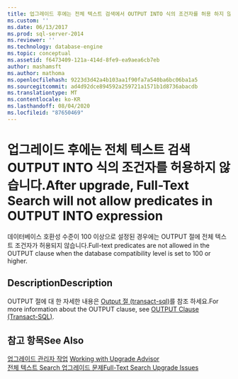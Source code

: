 ```yaml
---
title: 업그레이드 후에는 전체 텍스트 검색에서 OUTPUT INTO 식의 조건자를 허용 하지 않습니다. | Microsoft Docs
ms.custom: ''
ms.date: 06/13/2017
ms.prod: sql-server-2014
ms.reviewer: ''
ms.technology: database-engine
ms.topic: conceptual
ms.assetid: f6473409-121a-414d-8fe9-ea9aea6cb7eb
author: mashamsft
ms.author: mathoma
ms.openlocfilehash: 9223d3d42a4b103aa1f90fa7a540ba6bc06ba1a5
ms.sourcegitcommit: ad4d92dce894592a259721a1571b1d8736abacdb
ms.translationtype: MT
ms.contentlocale: ko-KR
ms.lasthandoff: 08/04/2020
ms.locfileid: "87650469"
---
```

# <a name="after-upgrade-full-text-search-will-not-allow-predicates-in-output-into-expression"></a><span data-ttu-id="ec03f-102">업그레이드 후에는 전체 텍스트 검색 OUTPUT INTO 식의 조건자를 허용하지 않습니다.</span><span class="sxs-lookup"><span data-stu-id="ec03f-102">After upgrade, Full-Text Search will not allow predicates in OUTPUT INTO expression</span></span>
  <span data-ttu-id="ec03f-103">데이터베이스 호환성 수준이 100 이상으로 설정된 경우에는 OUTPUT 절에 전체 텍스트 조건자가 허용되지 않습니다.</span><span class="sxs-lookup"><span data-stu-id="ec03f-103">Full-text predicates are not allowed in the OUTPUT clause when the database compatibility level is set to 100 or higher.</span></span>  
  
## <a name="description"></a><span data-ttu-id="ec03f-104">Description</span><span class="sxs-lookup"><span data-stu-id="ec03f-104">Description</span></span>  
 <span data-ttu-id="ec03f-105">OUTPUT 절에 대 한 자세한 내용은 [Output 절 &#40;transact-sql&#41;](/sql/t-sql/queries/output-clause-transact-sql)를 참조 하세요.</span><span class="sxs-lookup"><span data-stu-id="ec03f-105">For more information about the OUTPUT clause, see [OUTPUT Clause &#40;Transact-SQL&#41;](/sql/t-sql/queries/output-clause-transact-sql).</span></span>  
  
## <a name="see-also"></a><span data-ttu-id="ec03f-106">참고 항목</span><span class="sxs-lookup"><span data-stu-id="ec03f-106">See Also</span></span>  
 <span data-ttu-id="ec03f-107">[업그레이드 관리자 작업](../../../2014/sql-server/install/working-with-upgrade-advisor.md) </span><span class="sxs-lookup"><span data-stu-id="ec03f-107">[Working with Upgrade Advisor](../../../2014/sql-server/install/working-with-upgrade-advisor.md) </span></span>  
 [<span data-ttu-id="ec03f-108">전체 텍스트 Search 업그레이드 문제</span><span class="sxs-lookup"><span data-stu-id="ec03f-108">Full-Text Search Upgrade Issues</span></span>](../../../2014/sql-server/install/full-text-search-upgrade-issues.md)  
  
  

